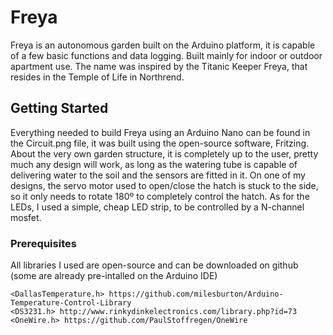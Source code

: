 # Freya

Freya is an autonomous garden built on the Arduino platform, it is capable of a few basic functions and data logging. Built mainly for indoor or outdoor apartment use. The name was inspired by the Titanic Keeper Freya, that resides in the Temple of Life in Northrend.

## Getting Started

Everything needed to build Freya using an Arduino Nano can be found in the Circuit.png file, it was built using the open-source software, Fritzing.
About the very own garden structure, it is completely up to the user, pretty much any design will work, as long as the watering tube is capable of delivering water to the soil and the sensors are fitted in it.
On one of my designs, the servo motor used to open/close the hatch is stuck to the side, so it only needs to rotate 180º to completely control the hatch. As for the LEDs, I used a simple, cheap LED strip, to be controlled by a N-channel mosfet.

### Prerequisites

All libraries I used are open-source and can be downloaded on github (some are already pre-intalled on the Arduino IDE)
```
<DallasTemperature.h> https://github.com/milesburton/Arduino-Temperature-Control-Library
<DS3231.h> http://www.rinkydinkelectronics.com/library.php?id=73
<OneWire.h> https://github.com/PaulStoffregen/OneWire
```

